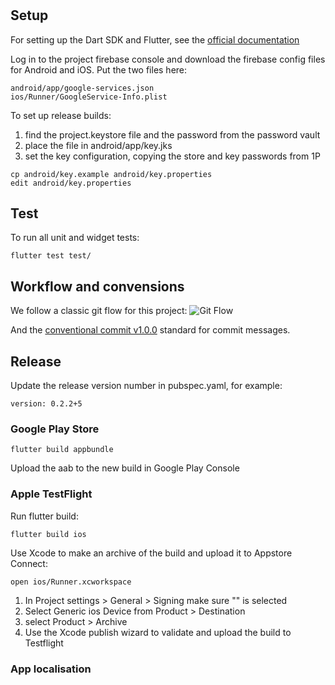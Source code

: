 # <Project Name Goes Here>

## Setup

For setting up the Dart SDK and Flutter, see the [official documentation](https://flutter.io/)

Log in to the project firebase console and download the firebase config files for Android and iOS. Put the two files here:

```
android/app/google-services.json
ios/Runner/GoogleService-Info.plist
```

To set up release builds:

1. find the project.keystore file and the password from the password vault
2. place the file in android/app/key.jks
3. set the key configuration, copying the store and key passwords from 1P

```
cp android/key.example android/key.properties
edit android/key.properties
```

## Test

To run all unit and widget tests:

```
flutter test test/
```


## Workflow and convensions

We follow a classic git flow for this project:
![Git Flow][1]

And the [conventional commit v1.0.0][2] standard for commit messages.


## Release

Update the release version number in pubspec.yaml, for example:

```
version: 0.2.2+5
```

### Google Play Store

```
flutter build appbundle
```

Upload the aab to the new build in Google Play Console

### Apple TestFlight

Run flutter build:

```
flutter build ios
```

Use Xcode to make an archive of the build and upload it to Appstore Connect:

```
open ios/Runner.xcworkspace
```

1. In Project settings > General > Signing make sure "<partner account>" is selected
2. Select Generic ios Device from Product > Destination
3. select Product > Archive
4. Use the Xcode publish wizard to validate and upload the build to Testflight

### App localisation



[1]: https://res.cloudinary.com/kiekies/image/upload/v1608555674/plf0vnvbae8qq8vitq7v.png
[2]: https://www.conventionalcommits.org/en/v1.0.0/


